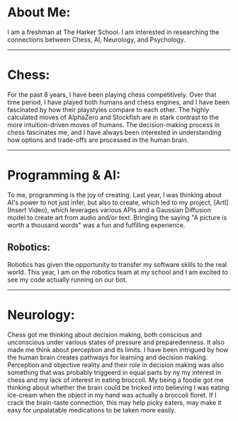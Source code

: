 # **About Me:**
I am a freshman at The Harker School. I am interested in researching the connections between Chess, AI, Neurology, and Psychology. 

---

# Chess:
For the past 8 years, I have been playing chess competitively. Over that time period, I have played both humans and chess engines, and I have been fascinated by how their playstyles compare to each other. The highly calculated moves of AlphaZero and Stockfish are in stark contrast to the more intuition-driven moves of humans. The decision-making process in chess fascinates me, and I have always been interested in understanding how options and trade-offs are processed in the human brain. 

---

# Programming & AI:
To me, programming is the joy of creating. Last year, I was thinking about AI's power to not just infer, but also to create, which led to my project, [ArtI](Insert Video), which leverages various APIs and a Gaussian Diffusion model to create art from audio and/or text. Bringing the saying "A picture is worth a thousand words" was a fun and fulfilling experience.

## Robotics:
Robotics has given the opportunity to transfer my software skills to the real world. This year, I am on the robotics team at my school and I am excited to see my code actually running on our bot.

---

# Neurology:
Chess got me thinking about decision making, both conscious and unconscious under various states of pressure and preparedenness. It also made me think about perception and its limits. I have been intrigued by how the human brain creates pathways for learning and decision making. Perception and objective reality and their role in decision making was also something that was probably triggeerd in  equal parts by ny my interest in chess  and my lack of interest in eating broccoli. My being a foodie got me thinking about whether the brain could be tricked into believing I was eating ice-cream when the object in my hand was actually a broccoli floret.  If I crack the brain-taste connection, this may help picky eaters, may make it easy for unpalatable medications to be taken more easily.
